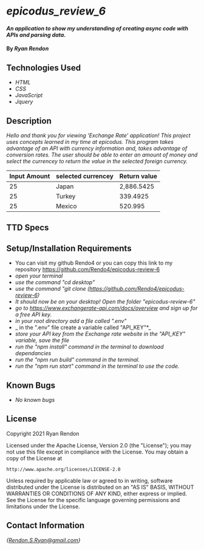 # _epicodus_review_6_ #

#### _An application to show my understanding of creating async code with APIs and parsing data._

#### By _**Ryan Rendon**_

## Technologies Used

* _HTML_
* _CSS_
* _JavaScript_
* _Jquery_

## Description

_Hello and thank you for viewing 'Exchange Rate' application! This project uses concepts learned in my time at epicodus. This program takes advantage of an API with currency information and, takes advantage of conversion rates. The user should be able to enter an amount of money and select the currencey to return the value in the selected foreign currency._

| Input Amount| selected currencey            | Return value |
| ----------- | -----------                   | --------     |
| 25          | Japan                         | 2,886.5425   |
| 25          | Turkey                        | 339.4925     |
| 25          | Mexico                        | 520.995      |

## TTD Specs

## Setup/Installation Requirements

* You can visit my github Rendo4 or you can copy this link to my repository https://github.com/Rendo4/epicodus-review-6 
* _open your terminal_
* _use the command "cd desktop"_
* _use the command "git clone (https://github.com/Rendo4/epicodus-review-6)_
* _It should now be on your desktop! Open the folder "epicodus-review-6"_
* _go to https://www.exchangerate-api.com/docs/overview and sign up for a free API key._
* _in your root directory add a file called ".env"_
* _ in the ".env" file create a variable called "API_KEY"*_
* _store your API key from the Exchange rate website in the "API_KEY" variable, save the file_
* _run the "npm install" command in the terminal to download dependancies_
* _run the "npm run build" command in the terminal._
* _run the "npm run start" command in the terminal to use the code._

## Known Bugs

* _No known bugs_

## License

Copyright 2021 Ryan Rendon

Licensed under the Apache License, Version 2.0 (the "License");
you may not use this file except in compliance with the License.
You may obtain a copy of the License at

    http://www.apache.org/licenses/LICENSE-2.0

Unless required by applicable law or agreed to in writing, software
distributed under the License is distributed on an "AS IS" BASIS,
WITHOUT WARRANTIES OR CONDITIONS OF ANY KIND, either express or implied.
See the License for the specific language governing permissions and
limitations under the License.

## Contact Information
_{Rendon.S.Ryan@gmail.com}_